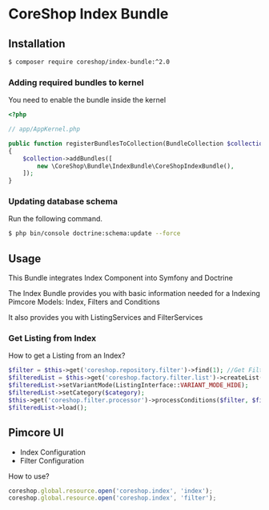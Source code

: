# CoreShop Index Bundle

## Installation
```bash
$ composer require coreshop/index-bundle:^2.0
```

### Adding required bundles to kernel
You need to enable the bundle inside the kernel

```php
<?php

// app/AppKernel.php

public function registerBundlesToCollection(BundleCollection $collection)
{
    $collection->addBundles([
        new \CoreShop\Bundle\IndexBundle\CoreShopIndexBundle(),
    ]);
}
```

### Updating database schema
Run the following command.

```bash
$ php bin/console doctrine:schema:update --force
```

## Usage

This Bundle integrates Index Component into Symfony and Doctrine

The Index Bundle provides you with basic information needed for a Indexing Pimcore Models: Index, Filters and Conditions

It also provides you with ListingServices and FilterServices

### Get Listing from Index

How to get a Listing from an Index?

```php
$filter = $this->get('coreshop.repository.filter')->find(1); //Get Filter by ID 1
$filteredList = $this->get('coreshop.factory.filter.list')->createList($filter, $request->request);
$filteredList->setVariantMode(ListingInterface::VARIANT_MODE_HIDE);
$filteredList->setCategory($category);
$this->get('coreshop.filter.processor')->processConditions($filter, $filteredList, $request->query);
$filteredList->load();
```

## Pimcore UI

 - Index Configuration
 - Filter Configuration

How to use?

```javascript
coreshop.global.resource.open('coreshop.index', 'index');
coreshop.global.resource.open('coreshop.index', 'filter');
```
